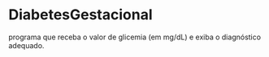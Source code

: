 # DiabetesGestacional
programa que receba o valor de glicemia (em mg/dL) e exiba o diagnóstico adequado.
